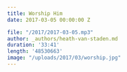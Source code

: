 ```yaml
---
title: Worship Him
date: 2017-03-05 00:00:00 Z

file: "/2017/2017-03-05.mp3"
author: _authors/heath-van-staden.md
duration: '33:41'
length: '48530663'
image: "/uploads/2017/03/worship.jpg"
---
```

